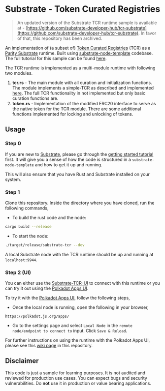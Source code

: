 # Substrate - Token Curated Registries

> An updated version of the Substrate TCR runtime sample is available at - [https://github.com/substrate-developer-hub/tcr-substrate](https://github.com/substrate-developer-hub/tcr-substrate). In favor of that, this repository has been archived.

An implementation of (a subset of) [Token Curated Registries](https://medium.com/@ilovebagels/token-curated-registries-1-0-61a232f8dac7) (TCR) as a [Parity Substrate](https://www.parity.io/substrate/) runtime. Built using [substrate-node-template](https://github.com/paritytech/substrate/tree/master/node-template) codebase. The full tutorial for this sample can be found [here](https://substrate.dev/docs/en/tutorials/tcr/).

The TCR runtime is implemented as a multi-module runtime with following two modules.

1. **tcr.rs** - The main module with all curation and initialization functions. The module implements a simple-TCR as described and implemented [here](https://github.com/gautamdhameja/simple-tcr). The full TCR functionality in not implemented but only basic curation functions are.
2. **token.rs** - Implementation of the modified ERC20 interface to serve as the native token for the TCR module. There are some additional functions implemented for locking and unlocking of tokens.

## Usage

### Step 0

If you are new to [Substrate](https://www.parity.io/substrate/), please go through the [getting started tutorial](https://substrate.dev/docs/en/tutorials/creating-your-first-substrate-chain) first. It will give you a sense of how the code is structured in a `substrate-node-template` and how to get it up and running.

This will also ensure that you have Rust and Substrate installed on your system.

### Step 1

Clone this repository. Inside the directory where you have cloned, run the following commands,

* To build the rust code and the node:

```bash
cargo build --release
```

* To start the node:

```bash
./target/release/substrate-tcr --dev
```

A local Substrate node with the TCR runtime should be up and running at `localhost:9944`.

### Step 2 (UI)

You can either use the [Substrate-TCR-UI](https://github.com/parity-samples/substrate-tcr-ui) to connect with this runtime or you can try it out using the [Polkadot Apps UI](https://polkadot.js.org/apps/).

To try it with the [Polkadot Apps UI](https://polkadot.js.org/apps/), follow the following steps,

* Once the local node is running, open the following in your browser,

```
https://polkadot.js.org/apps/
```

* Go to the settings page and select `Local Node` in the `remote node/endpoint to connect to` input. Click `Save & Reload`.

For further instructions on using the runtime with the Polkadot Apps UI, please see this [wiki page](https://github.com/substrate-developer-hub/substrate-tcr/wiki/How-to-test-the-Substrate-TCR-runtime-using-Polkadot-Apps-Portal) in this repository.

## Disclaimer

This code is just a sample for learning purposes. It is not audited and reviewed for production use cases. You can expect bugs and security vulnerabilities. Do **not** use it in production or value bearing applications.
